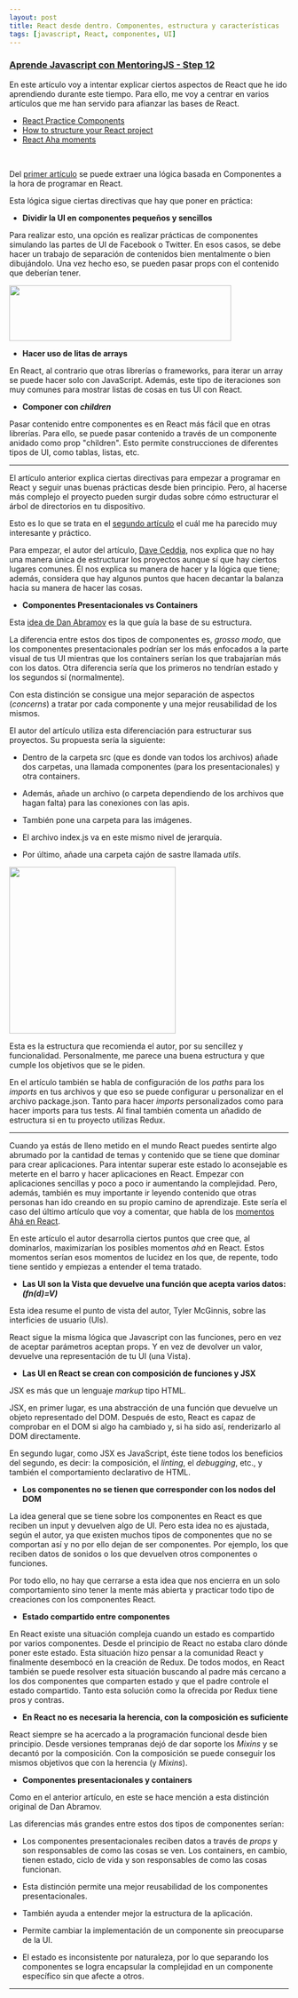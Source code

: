 ```yaml
---
layout: post
title: React desde dentro. Componentes, estructura y características
tags: [javascript, React, componentes, UI]
---
```

### [Aprende Javascript con MentoringJS - Step 12 ](http://MentoringJS.com)
En este artículo voy a intentar explicar ciertos aspectos de React que he ido aprendiendo durante este tiempo. Para ello, me voy a centrar en varios artículos que me han servido para afianzar las bases de React.

- [React Practice Components](https://daveceddia.com/react-practice-components/)
- [How to structure your React project](https://daveceddia.com/react-project-structure/)
- [React Aha moments](https://tylermcginnis.com/react-aha-moments/)

<br>

Del [primer artículo](https://daveceddia.com/react-practice-components/) se puede extraer una lógica basada en Componentes a la hora de programar en React.

Esta lógica sigue ciertas directivas que hay que poner en práctica:

- **Dividir la UI en componentes pequeños y sencillos**

Para realizar esto, una opción es realizar prácticas de componentes simulando las partes de UI de Facebook o Twitter. En esos casos, se debe hacer un trabajo de separación de contenidos bien mentalmente o bien dibujándolo. Una vez hecho eso, se pueden pasar props con el contenido que deberían tener.

<img width="400" height="100" src="https://daveceddia.com/react-practice-components/card-simple.png">

- **Hacer uso de litas de arrays**

En React, al contrario que otras librerías o frameworks, para iterar un array se puede hacer solo con JavaScript. Además, este tipo de iteraciones son muy comunes para mostrar listas de cosas en tus UI con React.

- **Componer con _children_**

Pasar contenido entre componentes es en React más fácil que en otras librerías. Para ello, se puede pasar contenido a través de un componente anidado como prop "children". Esto permite construcciones de diferentes tipos de UI, como tablas, listas, etc.

----

El artículo anterior explica ciertas directivas para empezar a programar en React y seguir unas buenas prácticas desde bien principio. Pero, al hacerse más complejo el proyecto pueden surgir dudas sobre cómo estructurar el árbol de directorios en tu dispositivo.

Esto es lo que se trata en el [segundo artículo](https://daveceddia.com/react-project-structure/) el cuál me ha parecido muy interesante y práctico.

Para empezar, el autor del artículo, [Dave Ceddia](https://daveceddia.com/), nos explica que no hay una manera única de estructurar los proyectos aunque sí que hay ciertos lugares comunes. Él nos explica su manera de hacer y la lógica que tiene; además, considera que hay algunos puntos que hacen decantar la balanza hacia su manera de hacer las cosas.

- **Componentes Presentacionales vs Containers**

Esta [idea de Dan Abramov](https://medium.com/@dan_abramov/smart-and-dumb-components-7ca2f9a7c7d0) es la que guía la base de su estructura.

La diferencia entre estos dos tipos de componentes es, _grosso modo_, que los componentes presentacionales podrían ser los más enfocados a la parte visual de tus UI mientras que los containers serían los que trabajarían más con los datos. Otra diferencia sería que los primeros no tendrían estado y los segundos sí (normalmente).

Con esta distinción se consigue una mejor separación de aspectos (_concerns_) a tratar por cada componente y una mejor reusabilidad de los mismos.

El autor del artículo utiliza esta diferenciación para estructurar sus proyectos. Su propuesta sería la siguiente:

- Dentro de la carpeta src (que es donde van todos los archivos) añade dos carpetas, una llamada componentes (para los presentacionales) y otra containers.

- Además, añade un archivo (o carpeta dependiendo de los archivos que hagan falta) para las conexiones con las apis.

- También pone una carpeta para las imágenes.

- El archivo index.js va en este mismo nivel de jerarquía.

- Por último, añade una carpeta cajón de sastre llamada _utils_.

<img width="300" height="300" src="https://daveceddia.com/images/suggested-structure.png">

Esta es la estructura que recomienda el autor, por su sencillez y funcionalidad.
Personalmente, me parece una buena estructura y que cumple los objetivos que se le piden.

En el artículo también se habla de configuración de los _paths_ para los _imports_ en tus archivos y que eso se puede configurar u personalizar en el archivo package.json. Tanto para hacer _imports_ personalizados como para hacer imports para tus tests. Al final también comenta un añadido de estructura si en tu proyecto utilizas Redux.


---


Cuando ya estás de lleno metido en el mundo React puedes sentirte algo abrumado por la cantidad de temas y contenido que se tiene que dominar para crear aplicaciones. Para intentar superar este estado lo aconsejable es meterte en el barro y hacer aplicaciones en React. Empezar con aplicaciones sencillas y poco a poco ir aumentando la complejidad. Pero, además, también es muy importante ir leyendo contenido que otras personas han ido creando en su propio camino de aprendizaje. Este sería el caso del último artículo que voy a comentar, que habla de los [momentos Ahá en React](https://tylermcginnis.com/react-aha-moments/).

En este artículo el autor desarrolla ciertos puntos que cree que, al dominarlos, maximizarían los posibles momentos _ahá_ en React. Estos momentos serían esos momentos de lucidez en los que, de repente, todo tiene sentido y empiezas a entender el tema tratado.


- **Las UI son la Vista que devuelve una función que acepta varios datos: _(fn(d)=V)_**

Esta idea resume el punto de vista del autor, Tyler McGinnis, sobre las interficies de usuario (UIs).

React sigue la misma lógica que Javascript con las funciones, pero en vez de aceptar parámetros aceptan props. Y en vez de devolver un valor, devuelve una representación de tu UI (una Vista).


- **Las UI en React se crean con composición de funciones y JSX**

JSX es más que un lenguaje _markup_ tipo HTML.

JSX, en primer lugar, es una abstracción de una función que devuelve un objeto representado del DOM. Después de esto, React es capaz de comprobar en el DOM si algo ha cambiado y, si ha sido así, renderizarlo al DOM directamente.

En segundo lugar, como JSX es JavaScript, éste tiene todos los beneficios del segundo, es decir: la composición, el _linting_, el _debugging_, etc., y también el comportamiento declarativo de HTML.


- **Los componentes no se tienen que corresponder con los nodos del DOM**

La idea general que se tiene sobre los componentes en React es que reciben un input y devuelven algo de UI. Pero esta idea no es ajustada, según el autor, ya que existen muchos tipos de componentes que no se comportan así y no por ello dejan de ser componentes. Por ejemplo, los que reciben datos de sonidos o los que devuelven otros componentes o funciones.

Por todo ello, no hay que cerrarse a esta idea que nos encierra en un solo comportamiento sino tener la mente más abierta y practicar todo tipo de creaciones con los componentes React.


- **Estado compartido entre componentes**

En React existe una situación compleja cuando un estado es compartido por varios componentes. Desde el principio de React no estaba claro dónde poner este estado. Esta situación hizo pensar a la comunidad React y finalmente desembocó en la creación de Redux. De todos modos, en React también se puede resolver esta situación buscando al padre más cercano a los dos componentes que comparten estado y que el padre controle el estado compartido. Tanto esta solución como la ofrecida por Redux tiene pros y contras.


- **En React no es necesaria la herencia, con la composición es suficiente**

React siempre se ha acercado a la programación funcional desde bien principio. Desde versiones tempranas dejó de dar soporte los _Mixins_ y se decantó por la composición. Con la composición se puede conseguir los mismos objetivos que con la herencia (y _Mixins_).


- **Componentes presentacionales y containers**

Como en el anterior artículo, en este se hace mención a esta distinción original de Dan Abramov.

Las diferencias más grandes entre estos dos tipos de componentes serían:

- Los componentes presentacionales reciben datos a través de _props_ y son responsables de como las cosas se ven. Los containers, en cambio, tienen estado, ciclo de vida y son responsables de como las cosas funcionan.

- Esta distinción permite una mejor reusabilidad de los componentes presentacionales.

- También ayuda a entender mejor la estructura de la aplicación.

- Permite cambiar la implementación de un componente sin preocuparse de la UI.

- El estado es inconsistente por naturaleza, por lo que separando los componentes se logra encapsular la complejidad en un componente específico sin que afecte a otros.


---
